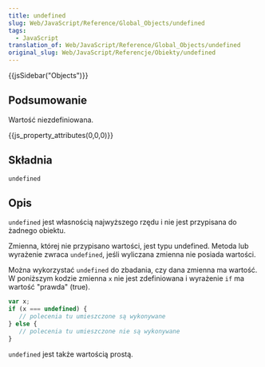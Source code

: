 ```yaml
---
title: undefined
slug: Web/JavaScript/Reference/Global_Objects/undefined
tags:
  - JavaScript
translation_of: Web/JavaScript/Reference/Global_Objects/undefined
original_slug: Web/JavaScript/Referencje/Obiekty/undefined
---
```

{{jsSidebar("Objects")}}

## Podsumowanie

Wartość niezdefiniowana.

{{js_property_attributes(0,0,0)}}

## Składnia

    undefined

## Opis

`undefined` jest własnością najwyższego rzędu i nie jest przypisana do żadnego obiektu.

Zmienna, której nie przypisano wartości, jest typu undefined. Metoda lub wyrażenie zwraca `undefined`, jeśli wyliczana zmienna nie posiada wartości.

Można wykorzystać `undefined` do zbadania, czy dana zmienna ma wartość. W poniższym kodzie zmienna `x` nie jest zdefiniowana i wyrażenie `if` ma wartość "prawda" (true).

```js
var x;
if (x === undefined) {
   // polecenia tu umieszczone są wykonywane
} else {
   // polecenia tu umieszczone nie są wykonywane
}
```

`undefined` jest także wartością prostą.

